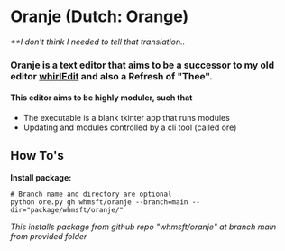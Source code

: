 # Oranje (Dutch: Orange)
<i>\*\*I don't think I needed to tell that translation..</i>

### Oranje is a text editor that aims to be a successor to my old editor [whirlEdit](https://github.com/whmsft/whirledit) and also a Refresh of "Thee".

#### This editor aims to be highly moduler, such that

* The executable is a blank tkinter app that runs modules
* Updating and modules controlled by a cli tool (called ore)

## How To's

**Install package:**
```
# Branch name and directory are optional
python ore.py gh whmsft/oranje --branch=main --dir="package/whmsft/oranje/"
```
*This installs package from github repo "whmsft/oranje" at branch main from provided folder*
